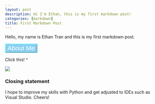 ```yaml
---
layout: post
description: Hi I'm Ethan, this is my first markdown post!
categories: [markdown]
title: First Markdown Post
---
```


Hello, my name is Ethan Tran and this is my first markdown post. 

 <!DOCTYPE html>
 
 <html>
 <head>
 <body>
        <button id ="text change"; style = "background-color: #89CFF0; color: #FFFF; border-color: #79F6FC; font-size: 1.5em" > About Me </button>
        <p id ="test">Click this! ^</p>
        <script>
            function aboutMe(){
                document.getElementById("test").innerHTML = "I am born and raised in San Diego, and in my spare time like to watch videos on various topics such as finance, cars, and history. I also enjoy going to the beach as well as spending time with my family and friends."; 
            } 
        </head>
        </script>
            </body>
            </html>

![](../../../../Downloads/IMG_0439.JPG)

### Closing statement
I hope to improve my skills with Python and get adjusted to IDEs such as Visual Studio. Cheers! 